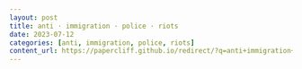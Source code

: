 ```yaml
---
layout: post
title: anti · immigration · police · riots
date: 2023-07-12
categories: [anti, immigration, police, riots]
content_url: https://papercliff.github.io/redirect/?q=anti+immigration+police+riots&tbs=cdr:1,cd_min:7/11/2023,cd_max:7/13/2023
---
```

